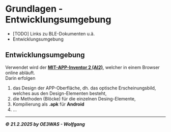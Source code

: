 # Grundlagen - Entwicklungsumgebung
* [TODO] Links zu BLE-Dokumenten u.ä.
* Entwicklungsumgebung

## Entwicklungsumgebung
Verwendet wird der [**MIT-APP-Inventor 2 (AI2)**](https://appinventor.mit.edu/), welcher in einem Browser online abläuft.  
Darin erfolgen  
1) das Design der APP-Oberfläche, dh. das optische Erscheinungsbild, welches aus den Design-Elementen besteht,
2) die Methoden (Blöcke) für die einzelnen Desing-Elemente,
3) Kompilierung als **.apk** für **Android**
4) ...

___
***:copyright: 21.2.2025 by OE3WAS - Wolfgang***

